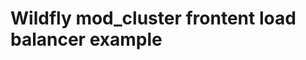 Wildfly mod_cluster frontent load balancer example
==================================================

